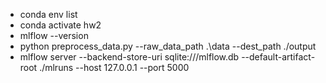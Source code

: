 - conda env list
- conda activate hw2
- mlflow --version
- python preprocess_data.py --raw_data_path .\data --dest_path ./output
- mlflow server --backend-store-uri sqlite:///mlflow.db --default-artifact-root ./mlruns --host 127.0.0.1 --port 5000
